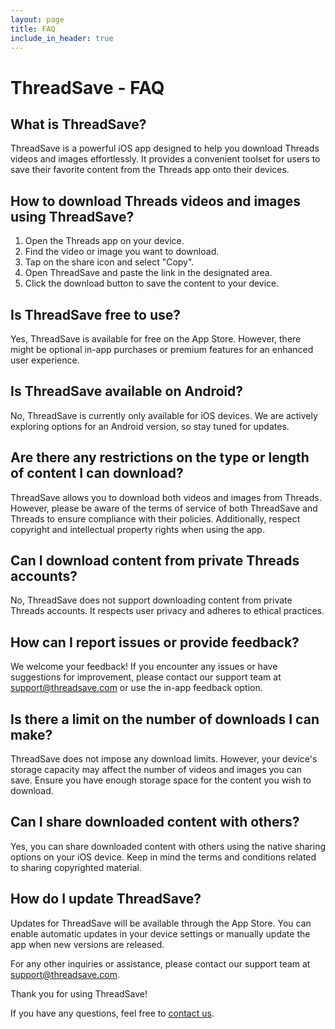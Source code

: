 ```yaml
---
layout: page
title: FAQ
include_in_header: true
---
```

# ThreadSave - FAQ

## What is ThreadSave?

ThreadSave is a powerful iOS app designed to help you download Threads videos and images effortlessly. It provides a convenient toolset for users to save their favorite content from the Threads app onto their devices.

## How to download Threads videos and images using ThreadSave?

1. Open the Threads app on your device.
2. Find the video or image you want to download.
3. Tap on the share icon and select "Copy".
4. Open ThreadSave and paste the link in the designated area.
5. Click the download button to save the content to your device.

## Is ThreadSave free to use?

Yes, ThreadSave is available for free on the App Store. However, there might be optional in-app purchases or premium features for an enhanced user experience.

## Is ThreadSave available on Android?

No, ThreadSave is currently only available for iOS devices. We are actively exploring options for an Android version, so stay tuned for updates.

## Are there any restrictions on the type or length of content I can download?

ThreadSave allows you to download both videos and images from Threads. However, please be aware of the terms of service of both ThreadSave and Threads to ensure compliance with their policies. Additionally, respect copyright and intellectual property rights when using the app.

## Can I download content from private Threads accounts?

No, ThreadSave does not support downloading content from private Threads accounts. It respects user privacy and adheres to ethical practices.

## How can I report issues or provide feedback?

We welcome your feedback! If you encounter any issues or have suggestions for improvement, please contact our support team at support@threadsave.com or use the in-app feedback option.

## Is there a limit on the number of downloads I can make?

ThreadSave does not impose any download limits. However, your device's storage capacity may affect the number of videos and images you can save. Ensure you have enough storage space for the content you wish to download.

## Can I share downloaded content with others?

Yes, you can share downloaded content with others using the native sharing options on your iOS device. Keep in mind the terms and conditions related to sharing copyrighted material.

## How do I update ThreadSave?

Updates for ThreadSave will be available through the App Store. You can enable automatic updates in your device settings or manually update the app when new versions are released.

For any other inquiries or assistance, please contact our support team at support@threadsave.com.

Thank you for using ThreadSave!

If you have any questions, feel free to [contact us](mailto:threadsave.app@gmail.com).
